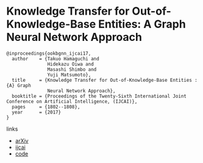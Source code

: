 #  Knowledge Transfer for Out-of-Knowledge-Base Entities: A Graph Neural Network Approach

```
@inproceedings{ookbgnn_ijcai17,
  author    = {Takuo Hamaguchi and
               Hidekazu Oiwa and
               Masashi Shimbo and
               Yuji Matsumoto},
  title     = {Knowledge Transfer for Out-of-Knowledge-Base Entities : {A} Graph
               Neural Network Approach},
  booktitle = {Proceedings of the Twenty-Sixth International Joint Conference on Artificial Intelligence, (IJCAI)},
  pages     = {1802--1808},
  year      = {2017}
}
```

links

- [arXiv](https://arxiv.org/abs/1706.05674)
- [ijcai](https://www.ijcai.org/proceedings/2017/250)
- [code](https://github.com/takuo-h/GNN-for-OOKB)
